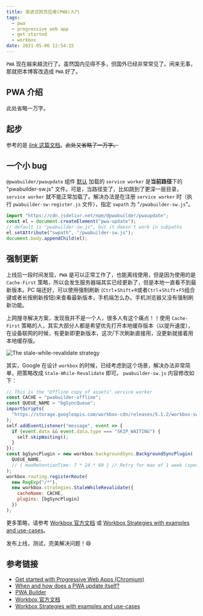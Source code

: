 ```yaml
---
title: 渐进式网页应用(PWA)入门
tags:
  - pwa
  - progressive web app
  - get started
  - workbox
date: 2021-05-06 12:54:15
---
```


`PWA` 现在越来越流行了。虽然国内见得不多，但国外已经非常常见了。闲来无事，那就把本博客改造成 `PWA` 好了。

## PWA 介绍

此处省略一万字。[<fa-link/>](https://developer.mozilla.org/en-US/docs/Web/Progressive_web_apps)

## 起步

参考的是 [<i class="mdui-icon material-icons">link</i> 这篇文档](https://docs.microsoft.com/en-us/microsoft-edge/progressive-web-apps-chromium/get-started)。~~此处又省略了一万字。~~

## 一个小 bug

`@pwabuilder/pwaupdate` 组件 [默认](https://github.com/pwa-builder/pwa-update#api) 加载的 `service worker` 是**当前路径**下的 "pwabuilder-sw.js" 文件。可是，当路径变了，比如跳到了更深一层目录，`service worker` 就不能正常加载了。解决办法是在注册 `service worker` 时（执行 `pwabuilder-sw-register.js` 文件），指定 `swpath` 为 "`/pwabuilder-sw.js`"。

``` js
import "https://cdn.jsdelivr.net/npm/@pwabuilder/pwaupdate";
const el = document.createElement("pwa-update");
// default is "pwabuilder-sw.js", but it doesn't work in subpaths
el.setAttribute("swpath", "/pwabuilder-sw.js");
document.body.appendChild(el);
```

## 强制更新

上线后一段时间发现，`PWA` 是可以正常工作了，也能离线使用，但是因为使用的是 `Cache-First` 策略，所以会发生服务器端其实已经更新了，但是本地一直看不到最新版本。PC 端还好，可以使用强制刷新 (`Ctrl`+`Shift`+`R`或者`Ctrl`+`Shift`+`F5`组合键或者长按刷新按钮)来查看最新版本，手机端怎么办。手机浏览器又没有强制刷新功能。

上网搜寻解决方案，发现我并不是一个人，很多人有这个痛点！！使用 `Cache-First` 策略的人，其实大部分人都是希望优先打开本地缓存版本（以提升速度），在设备联网的时候，有更新即更新版本，这次/下次刷新直接用，没更新就接着用本地缓存版。

![The stale-while-revalidate strategy](https://cdn.sanity.io/images/uf1om34c/production/5c7f0c54f4c05c14d0bbbfe4a76753c51faf9154-1014x492.png?w=1200&fm=webp&max-h=600&q=80&auto=format)

其实，Google 在设计 `workbox` 的时候，已经考虑到这个场景，解决办法非常简单，把策略改成 `Stale-While-Revalidate` 即可。
`pwabuilder-sw.js` 内容修改如下：

``` js
// This is the "Offline copy of assets" service worker
const CACHE = "pwabuilder-offline";
const QUEUE_NAME = "bgSyncQueue";
importScripts(
  "https://storage.googleapis.com/workbox-cdn/releases/5.1.2/workbox-sw.js"
);
self.addEventListener("message", event => {
  if (event.data && event.data.type === "SKIP_WAITING") {
    self.skipWaiting();
  }
});
const bgSyncPlugin = new workbox.backgroundSync.BackgroundSyncPlugin(
  QUEUE_NAME,
  // { maxRetentionTime: 7 * 24 * 60 } // Retry for max of 1 week (specified in minutes)
);
workbox.routing.registerRoute(
  new RegExp("/*"),
  new workbox.strategies.StaleWhileRevalidate({
    cacheName: CACHE,
    plugins: [bgSyncPlugin]
  })
);
```

更多策略，请参考 [Workbox 官方文档](https://developers.google.com/web/tools/workbox/modules/workbox-strategies) 或 [Workbox Strategies with examples and use-cases](https://www.charistheo.io/blog/2021/03/workbox-strategies-with-examples-and-use-cases/)。

发布上线，测试，完美解决问题！😄

## 参考链接

- [Get started with Progressive Web Apps (Chromium)](https://docs.microsoft.com/en-us/microsoft-edge/progressive-web-apps-chromium/get-started)
- [When and how does a PWA update itself?](https://stackoverflow.com/questions/49739438/when-and-how-does-a-pwa-update-itself)
- [PWA Builder](https://www.pwabuilder.com/)
- [Workbox 官方文档](https://developers.google.com/web/tools/workbox/modules/workbox-strategies)
- [Workbox Strategies with examples and use-cases](https://www.charistheo.io/blog/2021/03/workbox-strategies-with-examples-and-use-cases/)
